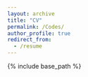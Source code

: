 ```yaml
---
layout: archive
title: "CV"
permalink: /Codes/
author_profile: true
redirect_from:
  - /resume
---
```


{% include base_path %}
